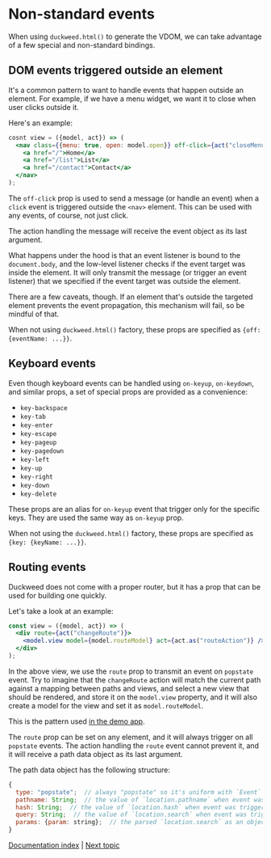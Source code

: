 # Non-standard events

When using `duckweed.html()` to generate the VDOM, we can take advantage of a
few special and non-standard bindings.

## DOM events triggered outside an element

It's a common pattern to want to handle events that happen outside an element.
For example, if we have a menu widget, we want it to close when user clicks
outside it.

Here's an example:

```jsx
cosnt view = ({model, act}) => (
  <nav class={{menu: true, open: model.open}} off-click={act("closeMenu")}>
    <a href="/">Home</a>
    <a href="/list">List</a>
    <a href="/contact">Contact</a>
  </nav>
);
```

The `off-click` prop is used to send a message (or handle an event) when a
`click` event is triggered outside the `<nav>` element. This can be used with
any events, of course, not just click.

The action handling the message will receive the event object as its last
argument.

What happens under the hood is that an event listener is bound to the
`document.body`, and the low-level listener checks if the event target was
inside the element. It will only transmit the message (or trigger an event
listener) that we specified if the event target was outside the element.

There are a few caveats, though. If an element that's outside the targeted
element prevents the event propagation, this mechanism will fail, so be mindful
of that.

When not using `duckweed.html()` factory, these props are specified as `{off:
{eventName: ...}}`.

## Keyboard events

Even though keyboard events can be handled using `on-keyup`, `on-keydown`, and
similar props, a set of special props are provided as a convenience:

- `key-backspace`
- `key-tab`
- `key-enter`
- `key-escape`
- `key-pageup`
- `key-pagedown`
- `key-left`
- `key-up`
- `key-right`
- `key-down`
- `key-delete`

These props are an alias for `on-keyup` event that trigger only for the specific
keys. They are used the same way as `on-keyup` prop.

When not using the `duckweed.html()` factory, these props are specified as
`{key: {keyName: ...}}`.

## Routing events

Duckweed does not come with a proper router, but it has a prop that can be used
for building one quickly.

Let's take a look at an example:

```jsx
const view = ({model, act}) => (
  <div route={act("changeRoute")}>
    <model.view model={model.routeModel} act={act.as("routeAction")} />
  </div>
);
```

In the above view, we use the `route` prop to transmit an event on `popstate`
event. Try to imagine that the `changeRoute` action will match the current path
against a mapping between paths and views, and select a new view that should be
rendered, and store it on the `model.view` property, and it will also create a
model for the view and set it as `model.routeModel`.

This is the pattern used [in the demo
app](https://github.com/foxbunny/duckweed-tasks/blob/master/src/routing/route-view.tsx).

The `route` prop can be set on any element, and it will always trigger on all
`popstate` events. The action handling the `route` event cannot prevent it, and
it will receive a path data object as its last argument.

The path data object has the following structure:

```javascript
{
  type: "popstate";  // always "popstate" so it's uniform with `Event` objects
  pathname: String;  // the value of `location.pathname` when event was triggered
  hash: String;  // the value of `location.hash` when event was triggered
  query: String;  // the value of `location.search` when event was triggered
  params: {param: string};  // the parsed `location.search` as an object
}
```

[Documentation index](../main.md) | [Next topic](./middleware.md)

